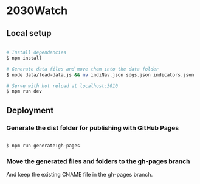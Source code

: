 # 2030Watch


## Local setup

``` bash

# Install dependencies
$ npm install

# Generate data files and move them into the data folder
$ node data/load-data.js && mv indiNav.json sdgs.json indicators.json ./data/

# Serve with hot reload at localhost:3010
$ npm run dev

```


## Deployment

### Generate the dist folder for publishing with GitHub Pages

``` bash

$ npm run generate:gh-pages

```

### Move the generated files and folders to the gh-pages branch

And keep the existing CNAME file in the gh-pages branch.
